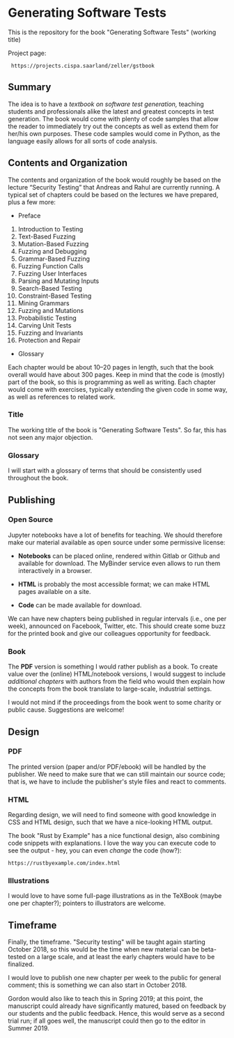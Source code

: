 # Generating Software Tests

This is the repository for the book "Generating Software Tests" (working title)

Project page:

	 https://projects.cispa.saarland/zeller/gstbook

## Summary

The idea is to have a _textbook on software test generation,_ teaching students and professionals alike the latest and greatest concepts in test generation.  The book would come with plenty of code samples that allow the reader to immediately try out the concepts as well as extend them for her/his own purposes.  These code samples would come in Python, as the language easily allows for all sorts of code analysis.

## Contents and Organization

The contents and organization of the book would roughly be based on the lecture “Security Testing” that Andreas and Rahul are currently running.  A typical set of chapters could be based on the lectures we have prepared, plus a few more:

* Preface
1. Introduction to Testing
2. Text-Based Fuzzing
3. Mutation-Based Fuzzing
4. Fuzzing and Debugging
5. Grammar-Based Fuzzing
6. Fuzzing Function Calls
7. Fuzzing User Interfaces
8. Parsing and Mutating Inputs
9. Search-Based Testing
10. Constraint-Based Testing
11. Mining Grammars
12. Fuzzing and Mutations
13. Probabilistic Testing
14. Carving Unit Tests
15. Fuzzing and Invariants
16. Protection and Repair
* Glossary


Each chapter would be about 10–20 pages in length, such that the book overall would have about 300 pages.  Keep in mind that the code is (mostly) part of the book, so this is programming as well as writing. Each chapter would come with exercises, typically extending the given code in some way, as well as references to related work.



### Title

The working title of the book is "Generating Software Tests".  So far, this has not seen any major objection.


### Glossary

I will start with a glossary of terms that should be consistently used throughout the book.



## Publishing

### Open Source

Jupyter notebooks have a lot of benefits for teaching.  We should therefore make our material available as open source under some permissive license:

* **Notebooks** can be placed online, rendered within Gitlab or Github and available for download.  The MyBinder service even allows to run them interactively in a browser.

* **HTML** is probably the most accessible format; we can make HTML pages available on a site.

* **Code** can be made available for download.

We can have new chapters being published in regular intervals (i.e., one per week), announced on Facebook, Twitter, etc.  This should create some buzz for the printed book and give our colleagues opportunity for feedback.

### Book

The **PDF** version is something I would rather publish as a book.  To create value over the (online) HTML/notebook versions, I would suggest to include *additional chapters* with authors from the field who would then explain how the concepts from the book translate to large-scale, industrial settings.

I would not mind if the proceedings from the book went to some charity or public cause.  Suggestions are welcome!


## Design

### PDF

The printed version (paper and/or PDF/ebook) will be handled by the publisher.  We need to make sure that we can still maintain our source code; that is, we have to include the publisher's style files and react to comments.


### HTML

Regarding design, we will need to find someone with good knowledge in CSS and HTML design, such that we have a nice-looking HTML output.

The book "Rust by Example" has a nice functional design, also combining code snippets with explanations.  I love the way you can execute code to see the output - hey, you can even *change* the code (how?):

	https://rustbyexample.com/index.html


### Illustrations

I would love to have some full-page illustrations as in the TeXBook (maybe one per chapter?); pointers to illustrators are welcome.



## Timeframe

Finally, the timeframe. "Security testing" will be taught again starting October 2018, so this would be the time when new material can be beta-tested on a large scale, and at least the early chapters would have to be finalized.

I would love to publish one new chapter per week to the public for general comment; this is something we can also start in October 2018.

Gordon would also like to teach this in Spring 2019; at this point, the manuscript could already have significantly matured, based on feedback by our students and the public feedback.  Hence, this would serve as a second trial run; if all goes well, the manuscript could then go to the editor in Summer 2019.


